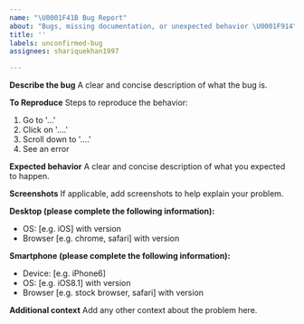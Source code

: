 ```yaml
---
name: "\U0001F41B Bug Report"
about: "Bugs, missing documentation, or unexpected behavior \U0001F914"
title: ''
labels: unconfirmed-bug
assignees: shariquekhan1997

---
```


**Describe the bug**
A clear and concise description of what the bug is.

**To Reproduce**
Steps to reproduce the behavior:
1. Go to '...'
2. Click on '....'
3. Scroll down to '....'
4. See an error

**Expected behavior**
A clear and concise description of what you expected to happen.

**Screenshots**
If applicable, add screenshots to help explain your problem.

**Desktop (please complete the following information):**
 - OS: [e.g. iOS] with version
 - Browser [e.g. chrome, safari] with version

**Smartphone (please complete the following information):**
 - Device: [e.g. iPhone6]
 - OS: [e.g. iOS8.1] with version
 - Browser [e.g. stock browser, safari] with version

**Additional context**
Add any other context about the problem here.
